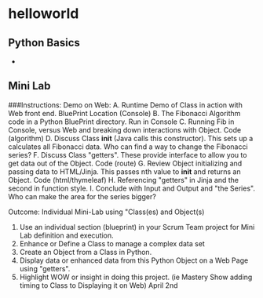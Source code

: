 # helloworld

## Python Basics
- 

## Mini Lab
###Instructions:
Demo on Web:
A. Runtime Demo of Class in action with Web front end.
BluePrint Location (Console)
B. The Fibonacci Algorithm code in a Python BluePrint directory.
Run in Console
C. Running Fib in Console, versus Web and breaking down interactions with Object.
Code (algorithm) 
D. Discuss Class __init__ (Java calls this constructor). This sets up a calculates all Fibonacci data.
Who can find a way to change the Fibonacci series?
F. Discuss Class "getters". These provide interface to allow you to get data out of the Object.
Code (route)
G. Review Object initializing and passing data  to HTML/Jinja. This passes nth value to __init__ and returns an Object.
Code (html/thymeleaf)
H. Referencing "getters" in Jinja and the second in function style.
I. Conclude with Input and Output and "the Series".  Who can make the area for the series bigger?

Outcome:  Individual Mini-Lab using "Class(es) and Object(s)
1. Use an individual section (blueprint) in your Scrum Team project for Mini Lab definition and execution.
2. Enhance or Define a Class to manage a complex data set
3. Create an Object from a Class in Python. 
4. Display data or enhanced data from this Python Object on a Web Page using "getters".
5. Highlight WOW or insight in doing this project.  (ie Mastery Show adding timing to Class to Displaying it on Web)
April 2nd
